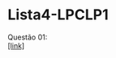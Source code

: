 # Lista4-LPCLP1

Questão 01:  
[[link]](https://github.com/G43D05/Lista4-LPCLP1/blob/main/questao01.c)  

